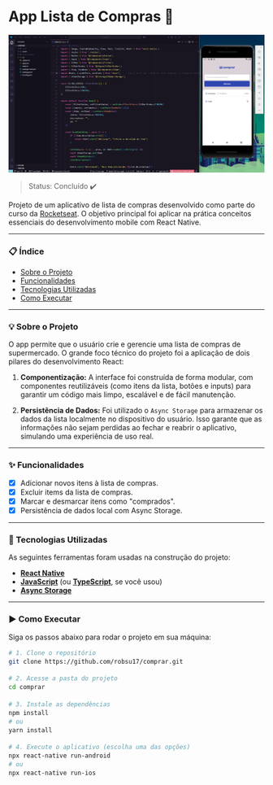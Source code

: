 # App Lista de Compras 🛒

![Demo do App](.github/assets/compras-app.png)

> Status: Concluído ✔️

Projeto de um aplicativo de lista de compras desenvolvido como parte do curso da [Rocketseat](https://www.rocketseat.com.br/). O objetivo principal foi aplicar na prática conceitos essenciais do desenvolvimento mobile com React Native.

---

### 📋 Índice

* [Sobre o Projeto](#-sobre-o-projeto)
* [Funcionalidades](#-funcionalidades)
* [Tecnologias Utilizadas](#-tecnologias-utilizadas)
* [Como Executar](#-como-executar)

---

### 💡 Sobre o Projeto

O app permite que o usuário crie e gerencie uma lista de compras de supermercado. O grande foco técnico do projeto foi a aplicação de dois pilares do desenvolvimento React:

1.  **Componentização:** A interface foi construída de forma modular, com componentes reutilizáveis (como itens da lista, botões e inputs) para garantir um código mais limpo, escalável e de fácil manutenção.

2.  **Persistência de Dados:** Foi utilizado o `Async Storage` para armazenar os dados da lista localmente no dispositivo do usuário. Isso garante que as informações não sejam perdidas ao fechar e reabrir o aplicativo, simulando uma experiência de uso real.

---

### ✨ Funcionalidades

- [x] Adicionar novos itens à lista de compras.
- [x] Excluir items da lista de compras.
- [x] Marcar e desmarcar itens como "comprados".
- [x] Persistência de dados local com Async Storage.
---

### 🚀 Tecnologias Utilizadas

As seguintes ferramentas foram usadas na construção do projeto:

- **[React Native](https.reactnative.dev/)**
- **[JavaScript](https://developer.mozilla.org/pt-BR/docs/Web/JavaScript)** (ou **[TypeScript](https://www.typescriptlang.org/)**, se você usou)
- **[Async Storage](https://react-native-async-storage.github.io/async-storage/)**

---

### ▶️ Como Executar

Siga os passos abaixo para rodar o projeto em sua máquina:

```bash
# 1. Clone o repositório
git clone https://github.com/robsu17/comprar.git

# 2. Acesse a pasta do projeto
cd comprar

# 3. Instale as dependências
npm install
# ou
yarn install

# 4. Execute o aplicativo (escolha uma das opções)
npx react-native run-android
# ou
npx react-native run-ios
